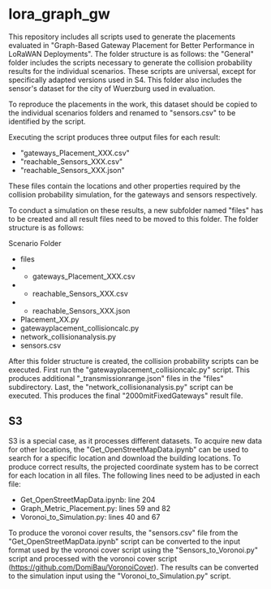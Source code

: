 # lora_graph_gw

This repository includes all scripts used to generate the placements evaluated in "Graph-Based Gateway Placement for Better Performance in LoRaWAN Deployments". The folder structure is as follows: the "General" folder includes the scripts necessary to generate the collision probability results for the individual scenarios. These scripts are universal, except for specifically adapted versions used in S4. This folder also includes the sensor's dataset for the city of Wuerzburg used in evaluation.

To reproduce the placements in the work, this dataset should be copied to the individual scenarios folders and renamed to "sensors.csv" to be identified by the script.

Executing the script produces three output files for each result: 

- "gateways_Placement_XXX.csv"
- "reachable_Sensors_XXX.csv"
- "reachable_Sensors_XXX.json"

These files contain the locations and other properties required by the collision probability simulation, for the gateways and sensors respectively.

To conduct a simulation on these results, a new subfolder named "files" has to be created and all result files need to be moved to this folder. The folder structure is as follows:

Scenario Folder
- files
- - gateways_Placement_XXX.csv
- - reachable_Sensors_XXX.csv
- - reachable_Sensors_XXX.json
- Placement_XX.py
- gatewayplacement_collisioncalc.py
- network_collisionanalysis.py
- sensors.csv

After this folder structure is created, the collision probability scripts can be executed. First run the "gatewayplacement_collisioncalc.py" script. This produces additional "_transmissionrange.json" files in the "files" subdirectory. Last, the "network_collisionanalysis.py" script can be executed. This produces the final "2000mitFixedGateways" result file.

## S3
S3 is a special case, as it processes different datasets. To acquire new data for other locations, the "Get_OpenStreetMapData.ipynb" can be used to search for a specific location and download the building locations. To produce correct results, the projected coordinate system has to be correct for each location in all files. The following lines need to be adjusted in each file:

- Get_OpenStreetMapData.ipynb: line 204
- Graph_Metric_Placement.py: lines 59 and 82
- Voronoi_to_Simulation.py: lines 40 and 67

To produce the voronoi cover results, the "sensors.csv" file from the "Get_OpenStreetMapData.ipynb" script can be converted to the input format used by the voronoi cover script using the "Sensors_to_Voronoi.py" script and processed with the voronoi cover script (https://github.com/DomiBau/VoronoiCover). The results can be converted to the simulation input using the "Voronoi_to_Simulation.py" script.
